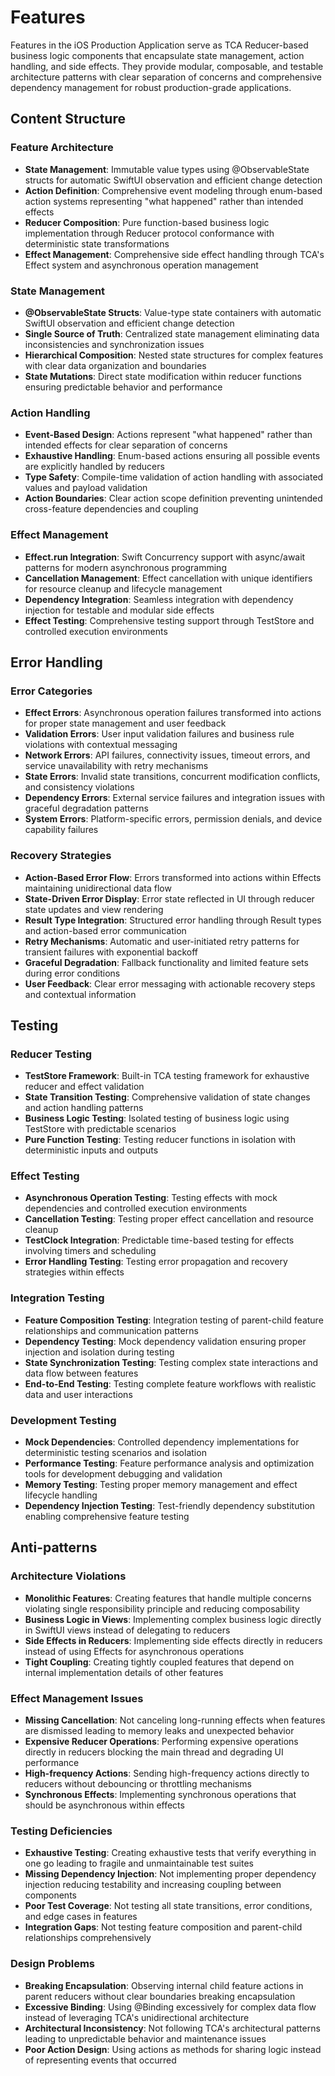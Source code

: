 # Features

Features in the iOS Production Application serve as TCA Reducer-based business logic components that encapsulate state management, action handling, and side effects. They provide modular, composable, and testable architecture patterns with clear separation of concerns and comprehensive dependency management for robust production-grade applications.

## Content Structure

### Feature Architecture
- **State Management**: Immutable value types using @ObservableState structs for automatic SwiftUI observation and efficient change detection
- **Action Definition**: Comprehensive event modeling through enum-based action systems representing "what happened" rather than intended effects
- **Reducer Composition**: Pure function-based business logic implementation through Reducer protocol conformance with deterministic state transformations
- **Effect Management**: Comprehensive side effect handling through TCA's Effect system and asynchronous operation management

### State Management
- **@ObservableState Structs**: Value-type state containers with automatic SwiftUI observation and efficient change detection
- **Single Source of Truth**: Centralized state management eliminating data inconsistencies and synchronization issues
- **Hierarchical Composition**: Nested state structures for complex features with clear data organization and boundaries
- **State Mutations**: Direct state modification within reducer functions ensuring predictable behavior and performance

### Action Handling
- **Event-Based Design**: Actions represent "what happened" rather than intended effects for clear separation of concerns
- **Exhaustive Handling**: Enum-based actions ensuring all possible events are explicitly handled by reducers
- **Type Safety**: Compile-time validation of action handling with associated values and payload validation
- **Action Boundaries**: Clear action scope definition preventing unintended cross-feature dependencies and coupling

### Effect Management
- **Effect.run Integration**: Swift Concurrency support with async/await patterns for modern asynchronous programming
- **Cancellation Management**: Effect cancellation with unique identifiers for resource cleanup and lifecycle management
- **Dependency Integration**: Seamless integration with dependency injection for testable and modular side effects
- **Effect Testing**: Comprehensive testing support through TestStore and controlled execution environments

## Error Handling

### Error Categories
- **Effect Errors**: Asynchronous operation failures transformed into actions for proper state management and user feedback
- **Validation Errors**: User input validation failures and business rule violations with contextual messaging
- **Network Errors**: API failures, connectivity issues, timeout errors, and service unavailability with retry mechanisms
- **State Errors**: Invalid state transitions, concurrent modification conflicts, and consistency violations
- **Dependency Errors**: External service failures and integration issues with graceful degradation patterns
- **System Errors**: Platform-specific errors, permission denials, and device capability failures

### Recovery Strategies
- **Action-Based Error Flow**: Errors transformed into actions within Effects maintaining unidirectional data flow
- **State-Driven Error Display**: Error state reflected in UI through reducer state updates and view rendering
- **Result Type Integration**: Structured error handling through Result types and action-based error communication
- **Retry Mechanisms**: Automatic and user-initiated retry patterns for transient failures with exponential backoff
- **Graceful Degradation**: Fallback functionality and limited feature sets during error conditions
- **User Feedback**: Clear error messaging with actionable recovery steps and contextual information

## Testing

### Reducer Testing
- **TestStore Framework**: Built-in TCA testing framework for exhaustive reducer and effect validation
- **State Transition Testing**: Comprehensive validation of state changes and action handling patterns
- **Business Logic Testing**: Isolated testing of business logic using TestStore with predictable scenarios
- **Pure Function Testing**: Testing reducer functions in isolation with deterministic inputs and outputs

### Effect Testing
- **Asynchronous Operation Testing**: Testing effects with mock dependencies and controlled execution environments
- **Cancellation Testing**: Testing proper effect cancellation and resource cleanup
- **TestClock Integration**: Predictable time-based testing for effects involving timers and scheduling
- **Error Handling Testing**: Testing error propagation and recovery strategies within effects

### Integration Testing
- **Feature Composition Testing**: Integration testing of parent-child feature relationships and communication patterns
- **Dependency Testing**: Mock dependency validation ensuring proper injection and isolation during testing
- **State Synchronization Testing**: Testing complex state interactions and data flow between features
- **End-to-End Testing**: Testing complete feature workflows with realistic data and user interactions

### Development Testing
- **Mock Dependencies**: Controlled dependency implementations for deterministic testing scenarios and isolation
- **Performance Testing**: Feature performance analysis and optimization tools for development debugging and validation
- **Memory Testing**: Testing proper memory management and effect lifecycle handling
- **Dependency Injection Testing**: Test-friendly dependency substitution enabling comprehensive feature testing

## Anti-patterns

### Architecture Violations
- **Monolithic Features**: Creating features that handle multiple concerns violating single responsibility principle and reducing composability
- **Business Logic in Views**: Implementing complex business logic directly in SwiftUI views instead of delegating to reducers
- **Side Effects in Reducers**: Implementing side effects directly in reducers instead of using Effects for asynchronous operations
- **Tight Coupling**: Creating tightly coupled features that depend on internal implementation details of other features

### Effect Management Issues
- **Missing Cancellation**: Not canceling long-running effects when features are dismissed leading to memory leaks and unexpected behavior
- **Expensive Reducer Operations**: Performing expensive operations directly in reducers blocking the main thread and degrading UI performance
- **High-frequency Actions**: Sending high-frequency actions directly to reducers without debouncing or throttling mechanisms
- **Synchronous Effects**: Implementing synchronous operations that should be asynchronous within effects

### Testing Deficiencies
- **Exhaustive Testing**: Creating exhaustive tests that verify everything in one go leading to fragile and unmaintainable test suites
- **Missing Dependency Injection**: Not implementing proper dependency injection reducing testability and increasing coupling between components
- **Poor Test Coverage**: Not testing all state transitions, error conditions, and edge cases in features
- **Integration Gaps**: Not testing feature composition and parent-child relationships comprehensively

### Design Problems
- **Breaking Encapsulation**: Observing internal child feature actions in parent reducers without clear boundaries breaking encapsulation
- **Excessive Binding**: Using @Binding excessively for complex data flow instead of leveraging TCA's unidirectional architecture
- **Architectural Inconsistency**: Not following TCA's architectural patterns leading to unpredictable behavior and maintenance issues
- **Poor Action Design**: Using actions as methods for sharing logic instead of representing events that occurred